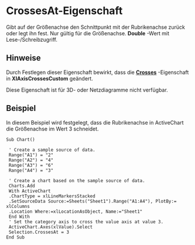 
# CrossesAt-Eigenschaft

Gibt auf der Größenachse den Schnittpunkt mit der Rubrikenachse zurück oder legt ihn fest. Nur gültig für die Größenachse.  **Double** -Wert mit Lese-/Schreibzugriff.


## Hinweise

Durch Festlegen dieser Eigenschaft bewirkt, dass die  **[Crosses](60c2ae55-87ad-f28d-5739-cbd51c8144be.md)** -Eigenschaft in **XlAxisCrossesCustom** geändert.

Diese Eigenschaft ist für 3D- oder Netzdiagramme nicht verfügbar.


## Beispiel

In diesem Beispiel wird festgelegt, dass die Rubrikenachse in ActiveChart die Größenachse im Wert 3 schneidet.


```
Sub Chart() 
 
 ' Create a sample source of data. 
 Range("A1") = "2" 
 Range("A2") = "4" 
 Range("A3") = "6" 
 Range("A4") = "3" 
 
 ' Create a chart based on the sample source of data. 
 Charts.Add
 With ActiveChart 
 .ChartType = xlLineMarkersStacked 
 .SetSourceData Source:=Sheets("Sheet1").Range("A1:A4"), PlotBy:= xlColumns 
 .Location Where:=xlLocationAsObject, Name:="Sheet1" 
 End With
 ' Set the category axis to cross the value axis at value 3. 
 ActiveChart.Axes(xlValue).Select 
 Selection.CrossesAt = 3
End Sub
```

